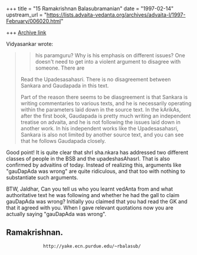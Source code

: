 +++
title = "15 Ramakrishnan Balasubramanian"
date = "1997-02-14"
upstream_url = "https://lists.advaita-vedanta.org/archives/advaita-l/1997-February/006020.html"

+++
[Archive link](https://lists.advaita-vedanta.org/archives/advaita-l/1997-February/006020.html)

Vidyasankar wrote:

> > his paramguru?  Why is his emphasis on different issues?  One doesn't need
> > to get into a violent argument to disagree with someone.  There are
>
> Read the Upadesasahasri. There is no disagreement between Sankara and
> Gaudapada in this text.
>
> Part of the reason there seems to be diasgreement is that Sankara is
> writing commentaries to various texts, and he is necessarily operating
> within the parameters laid down in the source text. In the kArikAs, after
> the first book, Gaudapada is pretty much writing an independent treatise
> on advaita, and he is not following the issues laid down in another work.
> In his independent works like the Upadesasahasri, Sankara is also not
> limited by another source text, and you can see that he follows Gaudapada
> closely.

Good point! It is quite clear that shrI sha.nkara has addressed two different
classes of people in the BSB and the upadeshasAhasrI. That is also confirmed by
advaitins of today. Instead of realizing this, arguments like "gauDapAda was
wrong" are quite ridiculous, and that too with nothing to substantiate such
arguments.

BTW, Jaldhar, Can you tell us who you learnt vedAnta from and what
authoritative text he was following and whether he had the gall to claim
gauDapAda was wrong? Initially you claimed that you had read the GK and that it
agreed with you. When I gave relevant quotations now you are actually saying
"gauDapAda was wrong".

Ramakrishnan.
--
                  http://yake.ecn.purdue.edu/~rbalasub/

